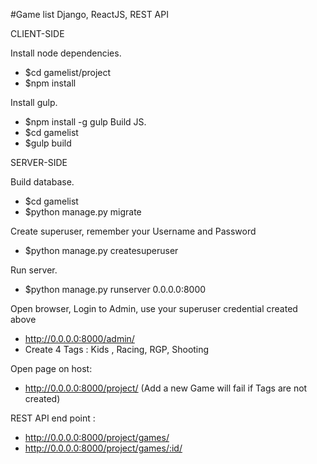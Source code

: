 #Game list
Django, ReactJS, REST API

CLIENT-SIDE

Install node dependencies.
- $cd gamelist/project
- $npm install

Install gulp.
- $npm install -g gulp
Build JS.
- $cd gamelist
- $gulp build


SERVER-SIDE

Build database.
- $cd gamelist
- $python manage.py migrate

Create superuser, remember your Username and Password
- $python manage.py createsuperuser

Run server.
- $python manage.py runserver 0.0.0.0:8000

Open browser, Login to Admin, use your superuser credential created above
- http://0.0.0.0:8000/admin/
- Create 4 Tags : Kids , Racing, RGP, Shooting


Open page on host:
- http://0.0.0.0:8000/project/
(Add a new Game will fail if Tags are not created)

REST API end point :
- http://0.0.0.0:8000/project/games/
- http://0.0.0.0:8000/project/games/:id/
